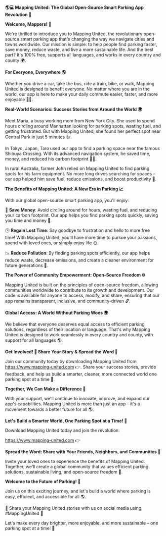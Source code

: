 **🌎💻 Mapping United: The Global Open-Source Smart Parking App Revolution 🚀**

**Welcome, Mappers! 🌟**

We're thrilled to introduce you to Mapping United, the revolutionary open-source smart parking app that's changing the way we navigate cities and towns worldwide. Our mission is simple: to help people find parking faster, save money, reduce waste, and live a more sustainable life. And the best part? It's 100% free, supports all languages, and works in every country and county 🌍.

**For Everyone, Everywhere 🌎**

Whether you drive a car, take the bus, ride a train, bike, or walk, Mapping United is designed to benefit everyone. No matter where you are in the world, our app is here to make your daily commute easier, faster, and more enjoyable 🚶‍♀️.

**Real-World Scenarios: Success Stories from Around the World 🌍**

Meet Maria, a busy working mom from New York City. She used to spend hours circling around Manhattan looking for parking spots, wasting fuel, and getting frustrated. But with Mapping United, she found her perfect spot near Central Park in just 5 minutes 👍.

In Tokyo, Japan, Taro used our app to find a parking space near the famous Shibuya Crossing. With its advanced navigation system, he saved time, money, and reduced his carbon footprint 🚴‍♂️.

In rural Australia, farmer John relied on Mapping United to find parking spots for his farm equipment. No more long drives searching for spaces – our app helped him save fuel, reduce emissions, and boost productivity 🌾.

**The Benefits of Mapping United: A New Era in Parking 📈**

With our global open-source smart parking app, you'll enjoy:

💸 **Save Money**: Avoid circling around for hours, wasting fuel, and reducing your carbon footprint. Our app helps you find parking spots quickly, saving you time and money 💸.

🕒️ **Regain Lost Time**: Say goodbye to frustration and hello to more free time! With Mapping United, you'll have more time to pursue your passions, spend with loved ones, or simply enjoy life 🌞.

📉 **Reduce Pollution**: By finding parking spots efficiently, our app helps reduce waste, decrease emissions, and create a cleaner environment for future generations 🌟.

**The Power of Community Empowerment: Open-Source Freedom 🌐**

Mapping United is built on the principles of open-source freedom, allowing communities worldwide to contribute to its growth and development. Our code is available for anyone to access, modify, and share, ensuring that our app remains transparent, inclusive, and community-driven 🔓.

**Global Access: A World Without Parking Woes 🌍**

We believe that everyone deserves equal access to efficient parking solutions, regardless of their location or language. That's why Mapping United is designed to work seamlessly in every country and county, with support for all languages 🌎.

**Get Involved! 💬 Share Your Story & Spread the Word 📢**

Join our community today by downloading Mapping United from https://www.mapping-united.com 👉. Share your success stories, provide feedback, and help us build a smarter, cleaner, more connected world one parking spot at a time 🚀.

**Together, We Can Make a Difference 🌟**

With your support, we'll continue to innovate, improve, and expand our app's capabilities. Mapping United is more than just an app – it's a movement towards a better future for all 🌎.

**Let's Build a Smarter World, One Parking Spot at a Time! 🚀**

Download Mapping United today and join the revolution:

https://www.mapping-united.com 👉

**Spread the Word: Share with Your Friends, Neighbors, and Communities 📢**

Invite your loved ones to experience the benefits of Mapping United. Together, we'll create a global community that values efficient parking solutions, sustainable living, and open-source freedom 🔗.

**Welcome to the Future of Parking! 🚀**

Join us on this exciting journey, and let's build a world where parking is easy, efficient, and accessible for all 🌎.

📸 Share your Mapping United stories with us on social media using #MappingUnited 💬

Let's make every day brighter, more enjoyable, and more sustainable – one parking spot at a time! 🌟
